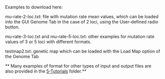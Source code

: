 

Examples to download here:

mu-rate-2-loc.txt: file with mutation rate mean values, which can be loaded into the GUI Genome Tab in the case of 2 loci, using the User-defined radio button.

mu-rate-3-loc.txt and mu-rate-5-loc.txt: other examples for mutation rate values of 3 or 5 loci with different formats.

testmap2.txt: genetic map which can be loaded with the Load Map option of the Genome Tab

** Many examples of format for other types of input and output files are also provided in the <A HREF="https://github.com/gMetapop/gMetapop/tree/master/5-Tutorials"> 5-Tutorials</A> folder.**
